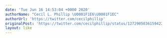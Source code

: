 ```yaml
---
date: 'Tue Jun 16 14:53:04 +0000 2020'
authorName: "Cecil L. Phillip \U0001F1E6\U0001F1EC"
authorUrl: 'https://twitter.com/cecilphillip'
originalPost: 'https://twitter.com/cecilphillip/status/1272905036159422464'
layout: like
---
```

